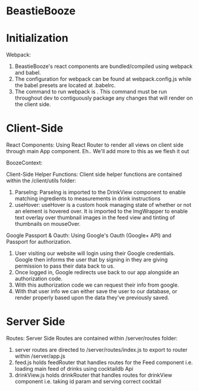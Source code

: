 # BeastieBooze

# Initialization

Webpack:
 1) BeastieBooze's react components are bundled/compiled using webpack and babel. 
 2) The configuration for webpack can be found at webpack.config.js while the babel presets are located at .babelrc. 
 3) The command to run webpack is <npm run build:dev>. This command must be run throughout dev to contiguously package 
    any changes that will render on the client side.

# Client-Side 

React Components:
Using React Router to render all views on client side through main App component.
Eh.. We'll add more to this as we flesh it out

BoozeContext:

Client-Side Helper Functions:
Client side helper functions are contained within the /client/utils folder:
 1) ParseIng: ParseIng is imported to the DrinkView component to enable matching ingredients to measurements in drink instructions
 2) useHover: useHover is a custom hook managing state of whether or not an element is hovered over. It is imported to the ImgWrapper
    to enable text overlay over thumbnail images in the feed view and tinting of thumbnails on mouseOver.

Google Passport & Oauth:
Using Google's Oauth (Google+ API) and Passport for authorization.
 1) User visiting our website will login using their Google credentials. Google then informs the user that by signing in they are giving permission to pass their data back to us.
 2) Once logged in, Google redirects use back to our app alongside an authorization code.
 3) With this authorization code we can request their info from google.
 4) With that user info we can either save the user to our database, or render properly based upon the data they've previously saved.

# Server Side 

Routes: 
Server Side Routes are contained within /server/routes folder:
 1) server routes are directed to /server/routes/index.js to export to router within /server/app.js
 2) feed.js holds feedRouter that handles routes for the Feed component i.e. loading main feed of drinks using cocktaildb Api
 3) drinkView.js holds drinkRouter that handles routes for drinkView component i.e. taking id param and serving correct cocktail
  

